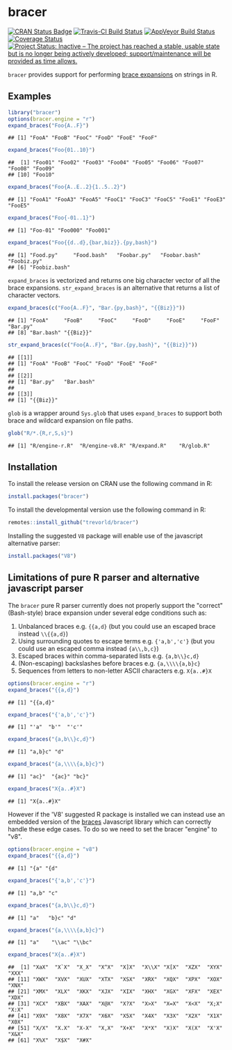 bracer
======

[![CRAN Status Badge](https://www.r-pkg.org/badges/version/bracer)](https://cran.r-project.org/package=bracer)
[![Travis-CI Build Status](https://travis-ci.org/trevorld/bracer.png?branch=master)](https://travis-ci.org/trevorld/bracer)
[![AppVeyor Build Status](https://ci.appveyor.com/api/projects/status/github/trevorld/bracer?branch=master&svg=true)](https://ci.appveyor.com/project/trevorld/bracer)
[![Coverage Status](https://img.shields.io/codecov/c/github/trevorld/bracer/master.svg)](https://codecov.io/github/trevorld/bracer?branch=master)
[![Project Status: Inactive – The project has reached a stable, usable state but is no longer being actively developed; support/maintenance will be provided as time allows.](https://www.repostatus.org/badges/latest/inactive.svg)](https://www.repostatus.org/#inactive)

``bracer`` provides support for performing [brace expansions](https://www.gnu.org/savannah-checkouts/gnu/bash/manual/bash.html#Brace-Expansion) on strings in R.

Examples
--------


```r
library("bracer")
options(bracer.engine = "r")
expand_braces("Foo{A..F}")
```

```
## [1] "FooA" "FooB" "FooC" "FooD" "FooE" "FooF"
```

```r
expand_braces("Foo{01..10}")
```

```
##  [1] "Foo01" "Foo02" "Foo03" "Foo04" "Foo05" "Foo06" "Foo07" "Foo08" "Foo09"
## [10] "Foo10"
```

```r
expand_braces("Foo{A..E..2}{1..5..2}")
```

```
## [1] "FooA1" "FooA3" "FooA5" "FooC1" "FooC3" "FooC5" "FooE1" "FooE3" "FooE5"
```

```r
expand_braces("Foo{-01..1}")
```

```
## [1] "Foo-01" "Foo000" "Foo001"
```

```r
expand_braces("Foo{{d..d},{bar,biz}}.{py,bash}")
```

```
## [1] "Food.py"     "Food.bash"   "Foobar.py"   "Foobar.bash" "Foobiz.py"  
## [6] "Foobiz.bash"
```

``expand_braces`` is vectorized and returns one big character vector of all the brace expansions.  ``str_expand_braces`` is an alternative that returns a list of character vectors.


```r
expand_braces(c("Foo{A..F}", "Bar.{py,bash}", "{{Biz}}"))
```

```
## [1] "FooA"     "FooB"     "FooC"     "FooD"     "FooE"     "FooF"     "Bar.py"  
## [8] "Bar.bash" "{{Biz}}"
```

```r
str_expand_braces(c("Foo{A..F}", "Bar.{py,bash}", "{{Biz}}"))
```

```
## [[1]]
## [1] "FooA" "FooB" "FooC" "FooD" "FooE" "FooF"
## 
## [[2]]
## [1] "Bar.py"   "Bar.bash"
## 
## [[3]]
## [1] "{{Biz}}"
```

``glob`` is a wrapper around ``Sys.glob`` that uses ``expand_braces`` to support both brace and wildcard expansion on file paths.


```r
glob("R/*.{R,r,S,s}")
```

```
## [1] "R/engine-r.R"  "R/engine-v8.R" "R/expand.R"    "R/glob.R"
```

Installation          
------------

To install the release version on CRAN use the following command in R:


```r
install.packages("bracer")
```

To install the developmental version use the following command in R:


```r
remotes::install_github("trevorld/bracer")
```

Installing the suggested ``V8`` package will enable use of the javascript alternative parser:


```r
install.packages("V8")
```

Limitations of pure R parser and alternative javascript parser
--------------------------------------------------------------

The ``bracer`` pure R parser currently does not properly support the "correct" (Bash-style) brace expansion under several edge conditions such as:

1. Unbalanced braces e.g. ``{{a,d}`` (but you could use an escaped brace instead ``\\{{a,d}``)
2. Using surrounding quotes to escape terms e.g. ``{'a,b','c'}`` (but you could use an escaped comma instead  ``{a\\,b,c}``)
3. Escaped braces within comma-separated lists e.g. ``{a,b\\}c,d}``
4. (Non-escaping) backslashes before braces e.g. ``{a,\\\\{a,b}c}``
5. Sequences from letters to non-letter ASCII characters e.g. ``X{a..#}X``


```r
options(bracer.engine = "r")
expand_braces("{{a,d}")
```

```
## [1] "{{a,d}"
```

```r
expand_braces("{'a,b','c'}")
```

```
## [1] "'a"  "b'"  "'c'"
```

```r
expand_braces("{a,b\\}c,d}")
```

```
## [1] "a,b}c" "d"
```

```r
expand_braces("{a,\\\\{a,b}c}")
```

```
## [1] "ac}"  "{ac}" "bc}"
```

```r
expand_braces("X{a..#}X")
```

```
## [1] "X{a..#}X"
```

However if the 'V8' suggested R package is installed we can instead use an embedded version of the [braces](https://github.com/micromatch/braces) Javascript library which can correctly handle these edge cases.  To do so we need to set the bracer "engine" to "v8".


```r
options(bracer.engine = "v8")
expand_braces("{{a,d}")
```

```
## [1] "{a" "{d"
```

```r
expand_braces("{'a,b','c'}")
```

```
## [1] "a,b" "c"
```

```r
expand_braces("{a,b\\}c,d}")
```

```
## [1] "a"   "b}c" "d"
```

```r
expand_braces("{a,\\\\{a,b}c}")
```

```
## [1] "a"    "\\ac" "\\bc"
```

```r
expand_braces("X{a..#}X")
```

```
##  [1] "XaX"  "X`X"  "X_X"  "X^X"  "X]X"  "X\\X" "X[X"  "XZX"  "XYX"  "XXX" 
## [11] "XWX"  "XVX"  "XUX"  "XTX"  "XSX"  "XRX"  "XQX"  "XPX"  "XOX"  "XNX" 
## [21] "XMX"  "XLX"  "XKX"  "XJX"  "XIX"  "XHX"  "XGX"  "XFX"  "XEX"  "XDX" 
## [31] "XCX"  "XBX"  "XAX"  "X@X"  "X?X"  "X>X"  "X=X"  "X<X"  "X;X"  "X:X" 
## [41] "X9X"  "X8X"  "X7X"  "X6X"  "X5X"  "X4X"  "X3X"  "X2X"  "X1X"  "X0X" 
## [51] "X/X"  "X.X"  "X-X"  "X,X"  "X+X"  "X*X"  "X)X"  "X(X"  "X'X"  "X&X" 
## [61] "X%X"  "X$X"  "X#X"
```
